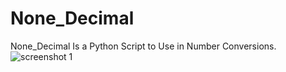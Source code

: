 # None_Decimal
None_Decimal Is a Python Script to Use in Number Conversions.
![screenshot 1](https://user-images.githubusercontent.com/41696274/49807239-9490ed80-fd7f-11e8-875b-18cc420184ba.png)
